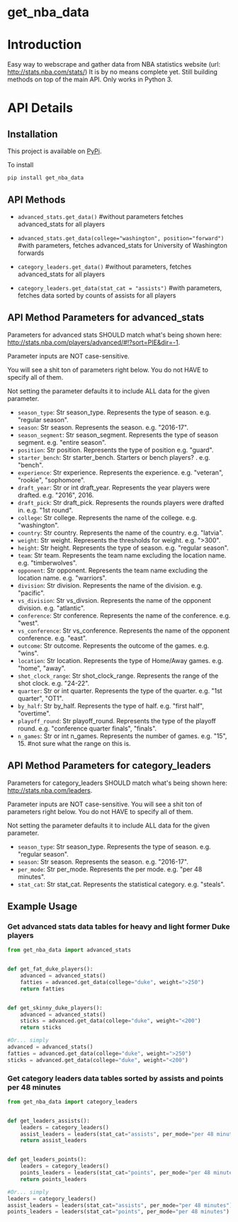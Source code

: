 # get_nba_data

# Introduction
Easy way to webscrape and gather data from NBA statistics website (url: http://stats.nba.com/stats/)
It is by no means complete yet. Still building methods on top of the main API.
Only works in Python 3.

# API Details

## Installation

This project is available on [PyPi](https://pypi.python.org/pypi/get_nba_data).

To install
```
pip install get_nba_data
```

## API Methods

* `advanced_stats.get_data()` #without parameters
                                fetches advanced_stats for all players
* `advanced_stats.get_data(college="washington", position="forward")` #with parameters,
                            fetches advanced_stats for University of Washington forwards

* `category_leaders.get_data()` #without parameters,
                            fetches advanced_stats for all players
* `category_leaders.get_data(stat_cat = "assists")` #with parameters,
                            fetches data sorted by counts of assists for all players


## API Method Parameters for advanced_stats
Parameters for advanced stats SHOULD match what's being shown here: http://stats.nba.com/players/advanced/#!?sort=PIE&dir=-1.


Parameter inputs are NOT case-sensitive.


You will see a shit ton of parameters right below. You do not HAVE to specify all of them.


Not setting the parameter defaults it to include ALL data for the given parameter.

* `season_type`: Str season_type.  Represents the type of season. e.g. "regular season".
* `season`: Str season.  Represents the season. e.g. "2016-17".
* `season_segment`: Str season_segment.  Represents the type of season segment. e.g. "entire season".
* `position`: Str position.  Represents the type of position e.g. "guard".
* `starter_bench`: Str starter_bench.  Starters or bench players? . e.g. "bench".
* `experience`: Str experience.  Represents the experience. e.g. "veteran", "rookie", "sophomore".
* `draft_year`: Str or int draft_year.  Represents the year players were drafted. e.g. "2016", 2016.
* `draft_pick`: Str draft_pick.  Represents the rounds players were drafted in. e.g. "1st round".
* `college`: Str college.  Represents the name of the college. e.g. "washington".
* `country`: Str country.  Represents the name of the country. e.g. "latvia".
* `weight`: Str weight.  Represents the thresholds for weight. e.g. ">300".
* `height`: Str height.  Represents the type of season. e.g. "regular season".
* `team`: Str team.  Represents the team name excluding the location name. e.g. "timberwolves".
* `opponent`: Str opponent.  Represents the team name excluding the location name. e.g. "warriors".
* `division`: Str division.  Represents the name of the division. e.g. "pacific".
* `vs_division`: Str vs_divsion.  Represents the name of the opponent division. e.g. "atlantic".
* `conference`: Str conference.  Represents the name of the conference. e.g. "west".
* `vs_conference`: Str vs_conference.  Represents the name of the opponent conference. e.g. "east".
* `outcome`: Str outcome.  Represents the outcome of the games. e.g. "wins".
* `location`: Str location.  Represents the type of Home/Away games. e.g. "home", "away".
* `shot_clock_range`: Str shot_clock_range.  Represents the range of the shot clock. e.g. "24-22".
* `quarter`: Str or int quarter.  Represents the type of the quarter. e.g. "1st quarter", "OT1".
* `by_half`: Str by_half.  Represents the type of half. e.g. "first half", "overtime".
* `playoff_round`: Str playoff_round.  Represents the type of the playoff round. e.g. "conference quarter finals", "finals".
* `n_games`: Str or int n_games.  Represents the number of games. e.g. "15", 15. #not sure what the range on this is.

## API Method Parameters for category_leaders
Parameters for category_leaders SHOULD match what's being shown here: http://stats.nba.com/leaders.


Parameter inputs are NOT case-sensitive.
You will see a shit ton of parameters right below. You do not HAVE to specify all of them.


Not setting the parameter defaults it to include ALL data for the given parameter.

* `season_type`: Str season_type.  Represents the type of season. e.g. "regular season".
* `season`: Str season.  Represents the season. e.g. "2016-17".
* `per_mode`: Str per_mode.  Represents the per mode. e.g. "per 48 minutes".
* `stat_cat`: Str stat_cat.  Represents the statistical category. e.g. "steals".

## Example Usage

### Get advanced stats data tables for heavy and light former Duke players

```python
from get_nba_data import advanced_stats


def get_fat_duke_players():
    advanced = advanced_stats()
    fatties = advanced.get_data(college="duke", weight=">250")
    return fatties


def get_skinny_duke_players():
    advanced = advanced_stats()
    sticks = advanced.get_data(college="duke", weight="<200")
    return sticks

#Or... simply
advanced = advanced_stats()
fatties = advanced.get_data(college="duke", weight=">250")
sticks = advanced.get_data(college="duke", weight="<200")

```

### Get category leaders data tables sorted by assists and points per 48 minutes

```python
from get_nba_data import category_leaders


def get_leaders_assists():
    leaders = category_leaders()
    assist_leaders = leaders(stat_cat="assists", per_mode="per 48 minutes")
    return assist_leaders


def get_leaders_points():
    leaders = category_leaders()
    points_leaders = leaders(stat_cat="points", per_mode="per 48 minutes")
    return points_leaders

#Or... simply
leaders = category_leaders()
assist_leaders = leaders(stat_cat="assists", per_mode="per 48 minutes")
points_leaders = leaders(stat_cat="points", per_mode="per 48 minutes")

```

